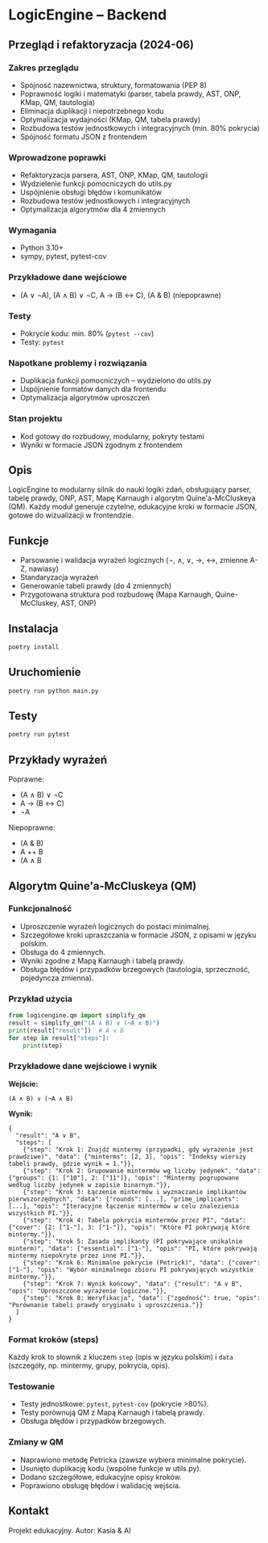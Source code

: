 # LogicEngine – Backend

## Przegląd i refaktoryzacja (2024-06)

### Zakres przeglądu
- Spójność nazewnictwa, struktury, formatowania (PEP 8)
- Poprawność logiki i matematyki (parser, tabela prawdy, AST, ONP, KMap, QM, tautologia)
- Eliminacja duplikacji i niepotrzebnego kodu
- Optymalizacja wydajności (KMap, QM, tabela prawdy)
- Rozbudowa testów jednostkowych i integracyjnych (min. 80% pokrycia)
- Spójność formatu JSON z frontendem

### Wprowadzone poprawki
- Refaktoryzacja parsera, AST, ONP, KMap, QM, tautologii
- Wydzielenie funkcji pomocniczych do utils.py
- Uspójnienie obsługi błędów i komunikatów
- Rozbudowa testów jednostkowych i integracyjnych
- Optymalizacja algorytmów dla 4 zmiennych

### Wymagania
- Python 3.10+
- sympy, pytest, pytest-cov

### Przykładowe dane wejściowe
- (A ∨ ¬A), (A ∧ B) ∨ ¬C, A → (B ↔ C), (A & B) (niepoprawne)

### Testy
- Pokrycie kodu: min. 80% (`pytest --cov`)
- Testy: `pytest`

### Napotkane problemy i rozwiązania
- Duplikacja funkcji pomocniczych – wydzielono do utils.py
- Uspójnienie formatów danych dla frontendu
- Optymalizacja algorytmów uproszczeń

### Stan projektu
- Kod gotowy do rozbudowy, modularny, pokryty testami
- Wyniki w formacie JSON zgodnym z frontendem

## Opis
LogicEngine to modularny silnik do nauki logiki zdań, obsługujący parser, tabelę prawdy, ONP, AST, Mapę Karnaugh i algorytm Quine'a-McCluskeya (QM). Każdy moduł generuje czytelne, edukacyjne kroki w formacie JSON, gotowe do wizualizacji w frontendzie.

## Funkcje
- Parsowanie i walidacja wyrażeń logicznych (¬, ∧, ∨, →, ↔, zmienne A-Z, nawiasy)
- Standaryzacja wyrażeń
- Generowanie tabeli prawdy (do 4 zmiennych)
- Przygotowana struktura pod rozbudowę (Mapa Karnaugh, Quine-McCluskey, AST, ONP)

## Instalacja
```bash
poetry install
```

## Uruchomienie
```bash
poetry run python main.py
```

## Testy
```bash
poetry run pytest
```

## Przykłady wyrażeń
Poprawne:
- (A ∧ B) ∨ ¬C
- A → (B ↔ C)
- ¬A

Niepoprawne:
- (A & B)
- A ++ B
- (A ∧ B

## Algorytm Quine'a-McCluskeya (QM)

### Funkcjonalność
- Uproszczenie wyrażeń logicznych do postaci minimalnej.
- Szczegółowe kroki upraszczania w formacie JSON, z opisami w języku polskim.
- Obsługa do 4 zmiennych.
- Wyniki zgodne z Mapą Karnaugh i tabelą prawdy.
- Obsługa błędów i przypadków brzegowych (tautologia, sprzeczność, pojedyncza zmienna).

### Przykład użycia
```python
from logicengine.qm import simplify_qm
result = simplify_qm("(A ∧ B) ∨ (¬A ∧ B)")
print(result["result"])  # A ∨ B
for step in result["steps"]:
    print(step)
```

### Przykładowe dane wejściowe i wynik
**Wejście:**
```
(A ∧ B) ∨ (¬A ∧ B)
```
**Wynik:**
```
{
  "result": "A ∨ B",
  "steps": [
    {"step": "Krok 1: Znajdź mintermy (przypadki, gdy wyrażenie jest prawdziwe)", "data": {"minterms": [2, 3], "opis": "Indeksy wierszy tabeli prawdy, gdzie wynik = 1."}},
    {"step": "Krok 2: Grupowanie mintermów wg liczby jedynek", "data": {"groups": {1: ["10"], 2: ["11"]}, "opis": "Mintermy pogrupowane według liczby jedynek w zapisie binarnym."}},
    {"step": "Krok 3: Łączenie mintermów i wyznaczanie implikantów pierwszorzędnych", "data": {"rounds": [...], "prime_implicants": [...], "opis": "Iteracyjne łączenie mintermów w celu znalezienia wszystkich PI."}},
    {"step": "Krok 4: Tabela pokrycia mintermów przez PI", "data": {"cover": {2: ["1-"], 3: ["1-"]}, "opis": "Które PI pokrywają które mintermy."}},
    {"step": "Krok 5: Zasada implikanty (PI pokrywające unikalnie minterm)", "data": {"essential": ["1-"], "opis": "PI, które pokrywają mintermy niepokryte przez inne PI."}},
    {"step": "Krok 6: Minimalne pokrycie (Petrick)", "data": {"cover": ["1-"], "opis": "Wybór minimalnego zbioru PI pokrywających wszystkie mintermy."}},
    {"step": "Krok 7: Wynik końcowy", "data": {"result": "A ∨ B", "opis": "Uproszczone wyrażenie logiczne."}},
    {"step": "Krok 8: Weryfikacja", "data": {"zgodność": true, "opis": "Porównanie tabeli prawdy oryginału i uproszczenia."}}
  ]
}
```

### Format kroków (steps)
Każdy krok to słownik z kluczem `step` (opis w języku polskim) i `data` (szczegóły, np. mintermy, grupy, pokrycia, opis).

### Testowanie
- Testy jednostkowe: `pytest`, `pytest-cov` (pokrycie >80%).
- Testy porównują QM z Mapą Karnaugh i tabelą prawdy.
- Obsługa błędów i przypadków brzegowych.

### Zmiany w QM
- Naprawiono metodę Petricka (zawsze wybiera minimalne pokrycie).
- Usunięto duplikację kodu (wspólne funkcje w utils.py).
- Dodano szczegółowe, edukacyjne opisy kroków.
- Poprawiono obsługę błędów i walidację wejścia.

## Kontakt
Projekt edukacyjny. Autor: Kasia & AI
